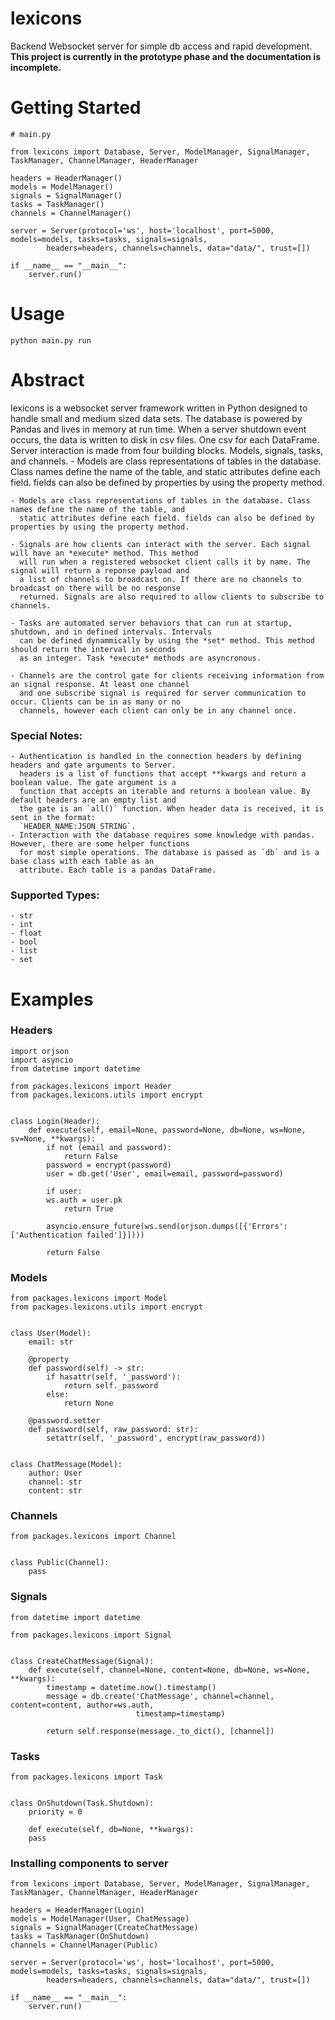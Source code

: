 # lexicons
Backend Websocket server for simple db access and rapid development. 
**This project is currently in the prototype phase and the documentation is incomplete.**


# Getting Started

```
# main.py

from lexicons import Database, Server, ModelManager, SignalManager, TaskManager, ChannelManager, HeaderManager

headers = HeaderManager()
models = ModelManager()
signals = SignalManager()
tasks = TaskManager()
channels = ChannelManager()

server = Server(protocol='ws', host='localhost', port=5000, models=models, tasks=tasks, signals=signals, 
		headers=headers, channels=channels, data="data/", trust=[])

if __name__ == "__main__":
    server.run()
```

# Usage
`python main.py run`


# Abstract 
lexicons is a websocket server framework written in Python designed to handle small and medium sized data sets. 
The database is powered by Pandas and lives in memory at run time. When a server shutdown event occurs, the data is 
written to disk in csv files. One csv for each DataFrame. Server interaction is made from four building blocks. Models, 
signals, tasks, and channels. 
	- Models are class representations of tables in the database. Class names define the name of the table, and
	  static attributes define each field. fields can also be defined by properties by using the property method.

	- Models are class representations of tables in the database. Class names define the name of the table, and
	  static attributes define each field. fields can also be defined by properties by using the property method.
	  
	- Signals are how clients can interact with the server. Each signal will have an *execute* method. This method
	  will run when a registered websocket client calls it by name. The signal will return a reponse payload and
	  a list of channels to broadcast on. If there are no channels to broadcast on there will be no response
	  returned. Signals are also required to allow clients to subscribe to channels.
	  
	- Tasks are automated server behaviors that can run at startup, shutdown, and in defined intervals. Intervals
	  can be defined dynammically by using the *set* method. This method should return the interval in seconds
	  as an integer. Task *execute* methods are asyncronous.
	  
	- Channels are the control gate for clients receiving information from an signal response. At least one channel
 	  and one subscribe signal is required for server communication to occur. Clients can be in as many or no 
	  channels, however each client can only be in any channel once. 

### Special Notes:
	- Authentication is handled in the connection headers by defining headers and gate arguments to Server.
	  headers is a list of functions that accept **kwargs and return a boolean value. The gate argument is a 
	  function that accepts an iterable and returns a boolean value. By default headers are an empty list and
	  the gate is an `all()` function. When header data is received, it is sent in the format: 
	  `HEADER_NAME:JSON_STRING`.
	- Interaction with the database requires some knowledge with pandas. However, there are some helper functions
	  for most simple operations. The database is passed as `db` and is a base class with each table as an 
	  attribute. Each table is a pandas DataFrame.
	
	  
	

### Supported Types:
	- str
	- int
	- float
	- bool
	- list
	- set


# Examples

### Headers
```
import orjson
import asyncio
from datetime import datetime

from packages.lexicons import Header
from packages.lexicons.utils import encrypt


class Login(Header):
    def execute(self, email=None, password=None, db=None, ws=None, sv=None, **kwargs):
        if not (email and password):
            return False
        password = encrypt(password)
        user = db.get('User', email=email, password=password)

        if user:
	    ws.auth = user.pk
            return True

        asyncio.ensure_future(ws.send(orjson.dumps([{'Errors': ['Authentication failed']}])))

        return False
```

### Models
```
from packages.lexicons import Model
from packages.lexicons.utils import encrypt


class User(Model):
    email: str

    @property
    def password(self) -> str:
        if hasattr(self, '_password'):
            return self._password
        else:
            return None

    @password.setter
    def password(self, raw_password: str):
        setattr(self, '_password', encrypt(raw_password))


class ChatMessage(Model):
    author: User
    channel: str
    content: str

```

### Channels
```
from packages.lexicons import Channel


class Public(Channel):
    pass

```

### Signals
```
from datetime import datetime

from packages.lexicons import Signal


class CreateChatMessage(Signal):
    def execute(self, channel=None, content=None, db=None, ws=None, **kwargs):
        timestamp = datetime.now().timestamp()
        message = db.create('ChatMessage', channel=channel, content=content, author=ws.auth,
                            timestamp=timestamp)
	
        return self.response(message._to_dict(), [channel])
```

### Tasks
```
from packages.lexicons import Task


class OnShutdown(Task.Shutdown):
    priority = 0

    def execute(self, db=None, **kwargs):
	pass
```

### Installing components to server
```
from lexicons import Database, Server, ModelManager, SignalManager, TaskManager, ChannelManager, HeaderManager

headers = HeaderManager(Login)
models = ModelManager(User, ChatMessage)
signals = SignalManager(CreateChatMessage)
tasks = TaskManager(OnShutdown)
channels = ChannelManager(Public)

server = Server(protocol='ws', host='localhost', port=5000, models=models, tasks=tasks, signals=signals, 
		headers=headers, channels=channels, data="data/", trust=[])

if __name__ == "__main__":
    server.run()

```

